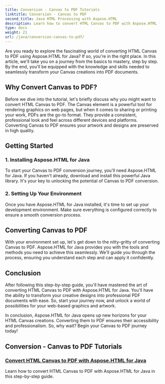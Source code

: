 ```yaml
---
title: Conversion - Canvas to PDF Tutorials
linktitle: Conversion - Canvas to PDF
second_title: Java HTML Processing with Aspose.HTML
description: Learn how to convert HTML Canvas to PDF with Aspose.HTML for Java in this comprehensive guide. Master the art of digital transformation!
type: docs
weight: 21
url: /java/conversion-canvas-to-pdf/
---
```


Are you ready to explore the fascinating world of converting HTML Canvas to PDF using Aspose.HTML for Java? If so, you're in the right place. In this article, we'll take you on a journey from the basics to mastery, step by step. By the end, you'll be equipped with the knowledge and skills needed to seamlessly transform your Canvas creations into PDF documents.

## Why Convert Canvas to PDF?

Before we dive into the tutorial, let's briefly discuss why you might want to convert HTML Canvas to PDF. The Canvas element is a powerful tool for rendering graphics on web pages, but when it comes to sharing or printing your work, PDFs are the go-to format. They provide a consistent, professional look and feel across different devices and platforms. Converting Canvas to PDF ensures your artwork and designs are preserved in high quality.

## Getting Started

### 1. Installing Aspose.HTML for Java

To start your Canvas to PDF conversion journey, you'll need Aspose.HTML for Java. If you haven't already, download and install this powerful Java library. It's your key to unlocking the potential of Canvas to PDF conversion.

### 2. Setting Up Your Environment

Once you have Aspose.HTML for Java installed, it's time to set up your development environment. Make sure everything is configured correctly to ensure a smooth conversion process.

## Converting Canvas to PDF

With your environment set up, let's get down to the nitty-gritty of converting Canvas to PDF. Aspose.HTML for Java provides you with the tools and methods you need to achieve this seamlessly. We'll guide you through the process, ensuring you understand each step and can apply it confidently.

## Conclusion

After following this step-by-step guide, you'll have mastered the art of converting HTML Canvas to PDF with Aspose.HTML for Java. You'll have the ability to transform your creative designs into professional PDF documents with ease. So, start your journey now, and unlock a world of possibilities for your web-based graphics and artwork.

In conclusion, Aspose.HTML for Java opens up new horizons for your HTML Canvas creations. Converting them to PDF ensures their accessibility and professionalism. So, why wait? Begin your Canvas to PDF journey today!
## Conversion - Canvas to PDF Tutorials
### [Convert HTML Canvas to PDF with Aspose.HTML for Java](./canvas-to-pdf/)
Learn how to convert HTML Canvas to PDF with Aspose.HTML for Java in this step-by-step guide.